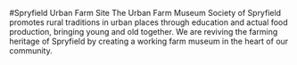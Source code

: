 #Spryfield Urban Farm Site
The Urban Farm Museum Society of Spryfield promotes rural traditions in urban places through education and actual food production, bringing young and old together. We are reviving the farming heritage of Spryfield by creating a working farm museum in the heart of our community.
